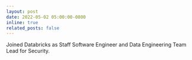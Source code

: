 ```yaml
---
layout: post
date: 2022-05-02 05:00:00-0800
inline: true
related_posts: false
---
```


Joined Databricks as Staff Software Engineer and Data Engineering Team Lead for Security.
